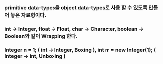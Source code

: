 ### primitive data-types을 object data-types로 사용 할 수 있도록 만들어 놓은 자료형이다.

### int -> Integer, float -> Float, char -> Character, boolean -> Boolean와 같이 Wrapping 한다.

### Integer n = 1; ( int -> Integer, Boxing ), int m = new Integer(1); ( Integer -> int, Unboxing )